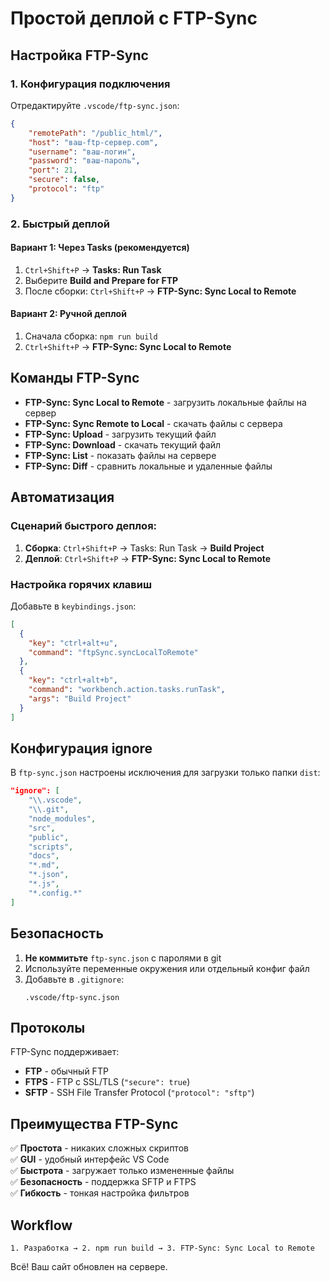 # Простой деплой с FTP-Sync

## Настройка FTP-Sync

### 1. Конфигурация подключения
Отредактируйте `.vscode/ftp-sync.json`:

```json
{
    "remotePath": "/public_html/",
    "host": "ваш-ftp-сервер.com",
    "username": "ваш-логин", 
    "password": "ваш-пароль",
    "port": 21,
    "secure": false,
    "protocol": "ftp"
}
```

### 2. Быстрый деплой

#### Вариант 1: Через Tasks (рекомендуется)
1. `Ctrl+Shift+P` → **Tasks: Run Task**
2. Выберите **Build and Prepare for FTP**
3. После сборки: `Ctrl+Shift+P` → **FTP-Sync: Sync Local to Remote**

#### Вариант 2: Ручной деплой
1. Сначала сборка: `npm run build`
2. `Ctrl+Shift+P` → **FTP-Sync: Sync Local to Remote**

## Команды FTP-Sync

- **FTP-Sync: Sync Local to Remote** - загрузить локальные файлы на сервер
- **FTP-Sync: Sync Remote to Local** - скачать файлы с сервера  
- **FTP-Sync: Upload** - загрузить текущий файл
- **FTP-Sync: Download** - скачать текущий файл
- **FTP-Sync: List** - показать файлы на сервере
- **FTP-Sync: Diff** - сравнить локальные и удаленные файлы

## Автоматизация

### Сценарий быстрого деплоя:

1. **Сборка**: `Ctrl+Shift+P` → Tasks: Run Task → **Build Project**
2. **Деплой**: `Ctrl+Shift+P` → **FTP-Sync: Sync Local to Remote**

### Настройка горячих клавиш

Добавьте в `keybindings.json`:
```json
[
  {
    "key": "ctrl+alt+u", 
    "command": "ftpSync.syncLocalToRemote"
  },
  {
    "key": "ctrl+alt+b",
    "command": "workbench.action.tasks.runTask",
    "args": "Build Project"
  }
]
```

## Конфигурация ignore

В `ftp-sync.json` настроены исключения для загрузки только папки `dist`:

```json
"ignore": [
    "\\.vscode",
    "\\.git", 
    "node_modules",
    "src",
    "public",
    "scripts",
    "docs",
    "*.md",
    "*.json",
    "*.js",
    "*.config.*"
]
```

## Безопасность

1. **Не коммитьте** `ftp-sync.json` с паролями в git
2. Используйте переменные окружения или отдельный конфиг файл
3. Добавьте в `.gitignore`:
   ```
   .vscode/ftp-sync.json
   ```

## Протоколы

FTP-Sync поддерживает:
- **FTP** - обычный FTP
- **FTPS** - FTP с SSL/TLS (`"secure": true`)
- **SFTP** - SSH File Transfer Protocol (`"protocol": "sftp"`)

## Преимущества FTP-Sync

✅ **Простота** - никаких сложных скриптов  
✅ **GUI** - удобный интерфейс VS Code  
✅ **Быстрота** - загружает только измененные файлы  
✅ **Безопасность** - поддержка SFTP и FTPS  
✅ **Гибкость** - тонкая настройка фильтров  

## Workflow

```
1. Разработка → 2. npm run build → 3. FTP-Sync: Sync Local to Remote
```

Всё! Ваш сайт обновлен на сервере.